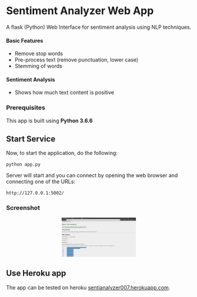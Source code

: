 # Sentiment Analyzer Web App

A flask (Python) Web Interface for sentiment analysis using NLP techniques.

#### Basic Features
* Remove stop words 
* Pre-process text (remove punctuation, lower case)
* Stemming of words

#### Sentiment Analysis
* Shows how much text content is positive


### Prerequisites

This app is built using **Python 3.6.6**

## Start Service
Now, to start the application, do the following:

    python app.py

Server will start and  you can connect by opening the web browser and connecting one of the URLs:

    http://127.0.0.1:5002/


### Screenshot

<p align="center">
<img src="https://github.com/ravi3222/sentiment-analyzer007/blob/master/images/basic_analyzer.PNG" alt="Drawing" style="width:40%;"/>
</p>


## Use Heroku app

The app can be tested on heroku [sentianalyzer007.herokuapp.com](https://sentianalyzer007.herokuapp.com/).

